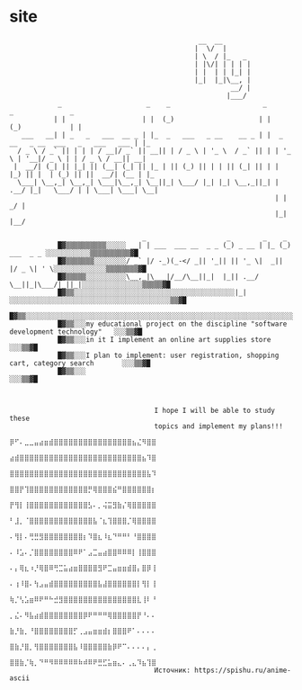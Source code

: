 # site
    
                                                   __  __       
                                                  |  \/  |      
                                                  | \  / |_   _ 
                                                  | |\/| | | | |
                                                  | |  | | |_| |
                                                  |_|  |_|\__, |
                                                           __/ |
                                                          |___/ 
                _                     _    _                       _                      _              _    
               | |                   | |  (_)                     | |                    (_)            | |   
       ___   __| | _   _   ___  __ _ | |_  _   ___   _ __    __ _ | |  _ __   _ __  ___   _   ___   ___ | |_  
      / _ \ / _` || | | | / __|/ _` || __|| | / _ \ | '_ \  / _` || | | '_ \ | '__|/ _ \ | | / _ \ / __|| __| 
     |  __/| (_| || |_| || (__| (_| || |_ | || (_) || | | || (_| || | | |_) || |  | (_) || ||  __/| (__ | |_  
      \___| \__,_| \__,_| \___|\__,_| \__||_| \___/ |_| |_| \__,_||_| | .__/ |_|   \___/ | | \___| \___| \__| 
                                                                      | |               _/ |                  
                                                                      |_|              |__/                   

                                     _                    _        _    _             
                █▓▒▒▒▒▒▒▒▒▒▒░░░░░ __| | ___  ___ __  _ _ (_) _ __ | |_ (_) ___  _ _ ░░░░░░░░░░░▒▒▒▒▒▒▒▒▒▒▓█  
                █▓▒▒▒▒▒▒▒░░░░░░░░/ _` |/ -_)(_-</ _|| '_|| || '_ \|  _|| |/ _ \| ' \░░░░░░░░░░░░░▒▒▒▒▒▒▒▒▓█  
                █▓▒▒▒▒▒░░░░░░░░░░\__,_|\___|/__/\__||_|  |_|| .__/ \__||_|\___/|_||_|░░░░░░░░░░░░░░░▒▒▒▒▒▓█ 
                █▓▒▒░░░░░░░░░░░░░░░░░░░░░░░░░░░░░░░░░░░░░░░░|_|░░░░░░░░░░░░░░░░░░░░░░░░░░░░░░░░░░░░░░░░▒▒▓█                    
                █▓▒▒░░░░░░░░░░░░░░░░░░░░░░░░░░░░░░░░░░░░░░░░░░░░░░░░░░░░░░░░░░░░░░░░░░░░░░░░░░░░░░░░░░░▒▒▓█
                █▓▒▒░░░my educational project on the discipline "software development technology"   ░░░▒▒▓█
                █▓▒▒░░░in it I implement an online art supplies store                               ░░░▒▒▓█
                █▓▒▒░░░I plan to implement: user registration, shopping cart, category search       ░░░▒▒▓█
                █▓▒▒░░░                                                                             ░░░▒▒▓█



                                        I hope I will be able to study these 
                                        topics and implement my plans!!!
                                        ⡿⠋⠄⣀⣀⣤⣴⣶⣾⣿⣿⣿⣿⣿⣿⣿⣿⣿⣿⣿⣿⣿⣿⣿⣿⣦⣌⠻⣿⣿
                                        ⣴⣾⣿⣿⣿⣿⣿⣿⣿⣿⣿⣿⣿⣿⣿⣿⣿⣿⣿⣿⣿⣿⣿⣿⣿⣿⣿⣦⠹⣿
                                        ⣿⣿⣿⣿⣿⣿⣿⣿⣿⣿⣿⣿⣿⣿⣿⣿⣿⣿⣿⣿⣿⣿⣿⣿⣿⣿⣿⣿⣧⠹
                                        ⣿⣿⡟⢹⣿⣿⣿⣿⣿⣿⣿⣿⣿⣿⣿⣿⡛⢿⣿⣿⣿⣮⠛⣿⣿⣿⣿⣿⣿⡆
                                        ⡟⢻⡇⢸⣿⣿⣿⣿⣿⣿⣿⣿⣿⣿⣿⣿⣣⠄⡀⢬⣭⣻⣷⡌⢿⣿⣿⣿⣿⣿
                                        ⠃⣸⡀⠈⣿⣿⣿⣿⣿⣿⣿⣿⣿⣿⣿⣿⣿⣧⠈⣆⢹⣿⣿⣿⡈⢿⣿⣿⣿⣿
                                        ⠄⢻⡇⠄⢛⣛⣻⣿⣿⣿⣿⣿⣿⣿⣿⡆⠹⣿⣆⠸⣆⠙⠛⠛⠃⠘⣿⣿⣿⣿
                                        ⠄⠸⣡⠄⡈⣿⣿⣿⣿⣿⣿⣿⣿⠿⠟⠁⣠⣉⣤⣴⣿⣿⠿⠿⠿⡇⢸⣿⣿⣿
                                        ⠄⡄⢿⣆⠰⡘⢿⣿⠿⢛⣉⣥⣴⣶⣿⣿⣿⣿⣻⠟⣉⣤⣶⣶⣾⣿⡄⣿⡿⢸
                                        ⠄⢰⠸⣿⠄⢳⣠⣤⣾⣿⣿⣿⣿⣿⣿⣿⣿⣿⣧⣼⣿⣿⣿⣿⣿⣿⡇⢻⡇⢸
                                        ⢷⡈⢣⣡⣶⠿⠟⠛⠓⣚⣻⣿⣿⣿⣿⣿⣿⣿⣿⣿⣿⣿⣿⣿⣿⣿⣇⢸⠇⠘
                                        ⡀⣌⠄⠻⣧⣴⣾⣿⣿⣿⣿⣿⣿⣿⣿⡿⠟⠛⠛⠛⢿⣿⣿⣿⣿⣿⡟⠘⠄⠄
                                        ⣷⡘⣷⡀⠘⣿⣿⣿⣿⣿⣿⣿⣿⡋⢀⣠⣤⣶⣶⣾⡆⣿⣿⣿⠟⠁⠄⠄⠄⠄
                                        ⣿⣷⡘⣿⡀⢻⣿⣿⣿⣿⣿⣿⣿⣧⠸⣿⣿⣿⣿⣿⣷⡿⠟⠉⠄⠄⠄⠄⡄⢀
                                        ⣿⣿⣷⡈⢷⡀⠙⠛⠻⠿⠿⠿⠿⠿⠷⠾⠿⠟⣛⣋⣥⣶⣄⠄⢀⣄⠹⣦⢹⣿
                                        Источник: https://spishu.ru/anime-ascii